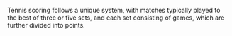 Tennis scoring follows a unique system, with matches typically played to the best of three or five sets, and each set consisting of games, which are further divided into points.
